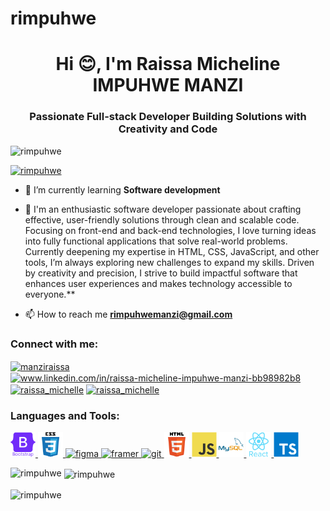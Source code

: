 # rimpuhwe
<h1 align="center">Hi 😊, I'm Raissa Micheline IMPUHWE MANZI</h1>
<h3 align="center">Passionate Full-stack Developer Building Solutions with Creativity and Code</h3>

<p align="left"> <img src="https://komarev.com/ghpvc/?username=rimpuhwe&label=Profile%20views&color=0e75b6&style=flat" alt="rimpuhwe" /> </p>

<p align="left"> <a href="https://github.com/ryo-ma/github-profile-trophy"><img src="https://github-profile-trophy.vercel.app/?username=rimpuhwe" alt="rimpuhwe" /></a> </p>

- 🌱 I’m currently learning **Software development**

- 💬 I'm an enthusiastic software developer passionate about crafting effective, user-friendly solutions through clean and scalable code. Focusing on front-end and back-end technologies, I love turning ideas into fully functional applications that solve real-world problems. Currently deepening my expertise in HTML, CSS, JavaScript, and other tools, I’m always exploring new challenges to expand my skills. Driven by creativity and precision, I strive to build impactful software that enhances user experiences and makes technology accessible to everyone.**

- 📫 How to reach me **rimpuhwemanzi@gmail.com**

<h3 align="left">Connect with me:</h3>
<p align="left">
<a href="https://twitter.com/manziraissa" target="blank"><img align="center" src="https://raw.githubusercontent.com/rahuldkjain/github-profile-readme-generator/master/src/images/icons/Social/twitter.svg" alt="manziraissa" height="30" width="40" /></a>
<a href="https://linkedin.com/in/www.linkedin.com/in/raissa-micheline-impuhwe-manzi-bb98982b8" target="blank"><img align="center" src="https://raw.githubusercontent.com/rahuldkjain/github-profile-readme-generator/master/src/images/icons/Social/linked-in-alt.svg" alt="www.linkedin.com/in/raissa-micheline-impuhwe-manzi-bb98982b8" height="30" width="40" /></a>
<a href="https://fb.com/raissa_michelle" target="blank"><img align="center" src="https://raw.githubusercontent.com/rahuldkjain/github-profile-readme-generator/master/src/images/icons/Social/facebook.svg" alt="raissa_michelle" height="30" width="40" /></a>
<a href="https://instagram.com/raissa_michou" target="blank"><img align="center" src="https://raw.githubusercontent.com/rahuldkjain/github-profile-readme-generator/master/src/images/icons/Social/instagram.svg" alt="raissa_michelle" height="30" width="40" /></a>
</p>

<h3 align="left">Languages and Tools:</h3>
<p align="left"> <a href="https://getbootstrap.com" target="_blank" rel="noreferrer"> <img src="https://raw.githubusercontent.com/devicons/devicon/master/icons/bootstrap/bootstrap-plain-wordmark.svg" alt="bootstrap" width="40" height="40"/> </a> <a href="https://www.w3schools.com/css/" target="_blank" rel="noreferrer"> <img src="https://raw.githubusercontent.com/devicons/devicon/master/icons/css3/css3-original-wordmark.svg" alt="css3" width="40" height="40"/> </a> <a href="https://www.figma.com/" target="_blank" rel="noreferrer"> <img src="https://www.vectorlogo.zone/logos/figma/figma-icon.svg" alt="figma" width="40" height="40"/> </a> <a href="https://www.framer.com/" target="_blank" rel="noreferrer"> <img src="https://www.vectorlogo.zone/logos/framer/framer-icon.svg" alt="framer" width="40" height="40"/> </a> <a href="https://git-scm.com/" target="_blank" rel="noreferrer"> <img src="https://www.vectorlogo.zone/logos/git-scm/git-scm-icon.svg" alt="git" width="40" height="40"/> </a> <a href="https://www.w3.org/html/" target="_blank" rel="noreferrer"> <img src="https://raw.githubusercontent.com/devicons/devicon/master/icons/html5/html5-original-wordmark.svg" alt="html5" width="40" height="40"/> </a> <a href="https://developer.mozilla.org/en-US/docs/Web/JavaScript" target="_blank" rel="noreferrer"> <img src="https://raw.githubusercontent.com/devicons/devicon/master/icons/javascript/javascript-original.svg" alt="javascript" width="40" height="40"/> </a> <a href="https://www.mysql.com/" target="_blank" rel="noreferrer"> <img src="https://raw.githubusercontent.com/devicons/devicon/master/icons/mysql/mysql-original-wordmark.svg" alt="mysql" width="40" height="40"/> </a> <a href="https://reactjs.org/" target="_blank" rel="noreferrer"> <img src="https://raw.githubusercontent.com/devicons/devicon/master/icons/react/react-original-wordmark.svg" alt="react" width="40" height="40"/> </a> <a href="https://www.typescriptlang.org/" target="_blank" rel="noreferrer"> <img src="https://raw.githubusercontent.com/devicons/devicon/master/icons/typescript/typescript-original.svg" alt="typescript" width="40" height="40"/> </a> </p>

<p><img align="left" src="https://github-readme-stats.vercel.app/api/top-langs?username=rimpuhwe&show_icons=true&locale=en&layout=compact" alt="rimpuhwe" /></p>

<p>&nbsp;<img align="center" src="https://github-readme-stats.vercel.app/api?username=rimpuhwe&show_icons=true&locale=en" alt="rimpuhwe" /></p>

<p><img align="center" src="https://github-readme-streak-stats.herokuapp.com/?user=rimpuhwe&" alt="rimpuhwe" /></p>
